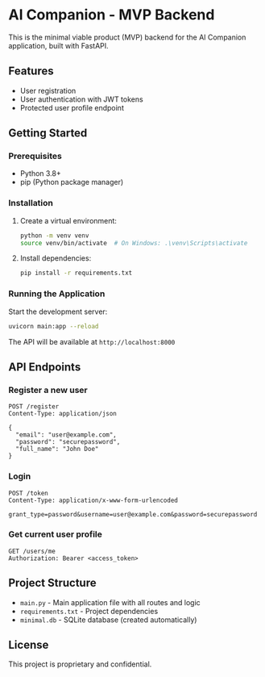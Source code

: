 # AI Companion - MVP Backend

This is the minimal viable product (MVP) backend for the AI Companion application, built with FastAPI.

## Features

- User registration
- User authentication with JWT tokens
- Protected user profile endpoint

## Getting Started

### Prerequisites

- Python 3.8+
- pip (Python package manager)

### Installation

1. Create a virtual environment:
   ```bash
   python -m venv venv
   source venv/bin/activate  # On Windows: .\venv\Scripts\activate
   ```

2. Install dependencies:
   ```bash
   pip install -r requirements.txt
   ```

### Running the Application

Start the development server:

```bash
uvicorn main:app --reload
```

The API will be available at `http://localhost:8000`

## API Endpoints

### Register a new user

```http
POST /register
Content-Type: application/json

{
  "email": "user@example.com",
  "password": "securepassword",
  "full_name": "John Doe"
}
```

### Login

```http
POST /token
Content-Type: application/x-www-form-urlencoded

grant_type=password&username=user@example.com&password=securepassword
```

### Get current user profile

```http
GET /users/me
Authorization: Bearer <access_token>
```

## Project Structure

- `main.py` - Main application file with all routes and logic
- `requirements.txt` - Project dependencies
- `minimal.db` - SQLite database (created automatically)

## License

This project is proprietary and confidential.
